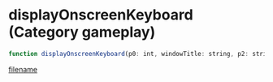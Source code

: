 # displayOnscreenKeyboard (Category gameplay)

```js
function displayOnscreenKeyboard(p0: int, windowTitle: string, p2: string, defaultText: string, defaultConcat1: string, defaultConcat2: string, defaultConcat3: string, maxInputLength: int): void
```

[filename](displayOnscreenKeyboard_m.md ':include')